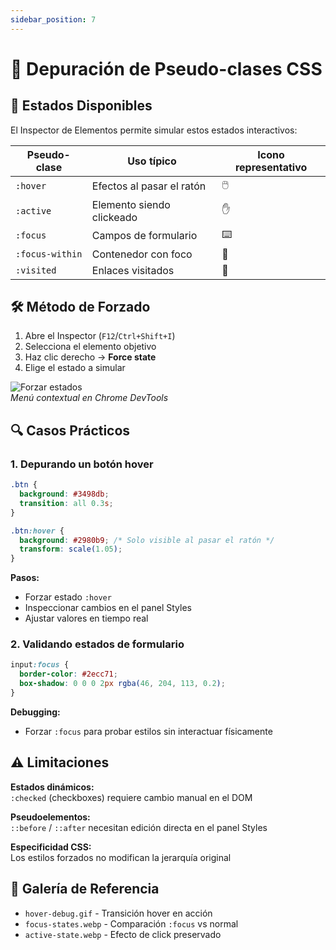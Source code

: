 ```yaml
---
sidebar_position: 7
---
```


# 🎯 Depuración de Pseudo-clases CSS

## 🌈 Estados Disponibles
El Inspector de Elementos permite simular estos estados interactivos:

| Pseudo-clase     | Uso típico                  | Icono representativo |
|------------------|-----------------------------|----------------------|
| `:hover`         | Efectos al pasar el ratón   | 🖱️                   |
| `:active`        | Elemento siendo clickeado   | ✋                   |
| `:focus`         | Campos de formulario        | ⌨️                   |
| `:focus-within`  | Contenedor con foco         | 🧿                   |
| `:visited`       | Enlaces visitados           | 🔗                   |

## 🛠️ Método de Forzado
1. Abre el Inspector (`F12`/`Ctrl+Shift+I`)
2. Selecciona el elemento objetivo
3. Haz clic derecho → **Force state**
4. Elige el estado a simular

![Forzar estados](/img/force-states-menu.webp)  
*Menú contextual en Chrome DevTools*

## 🔍 Casos Prácticos

### 1. Depurando un botón hover
```css
.btn {
  background: #3498db;
  transition: all 0.3s;
}

.btn:hover {
  background: #2980b9; /* Solo visible al pasar el ratón */
  transform: scale(1.05);
}
```
**Pasos:**
- Forzar estado `:hover`
- Inspeccionar cambios en el panel Styles
- Ajustar valores en tiempo real

### 2. Validando estados de formulario
```css
input:focus {
  border-color: #2ecc71;
  box-shadow: 0 0 0 2px rgba(46, 204, 113, 0.2);
}
```
**Debugging:**
- Forzar `:focus` para probar estilos sin interactuar físicamente

## ⚠️ Limitaciones

**Estados dinámicos:**  
`:checked` (checkboxes) requiere cambio manual en el DOM

**Pseudoelementos:**  
`::before` / `::after` necesitan edición directa en el panel Styles

**Especificidad CSS:**  
Los estilos forzados no modifican la jerarquía original

## 📸 Galería de Referencia
- `hover-debug.gif` - Transición hover en acción  
- `focus-states.webp` - Comparación `:focus` vs normal  
- `active-state.webp` - Efecto de click preservado
